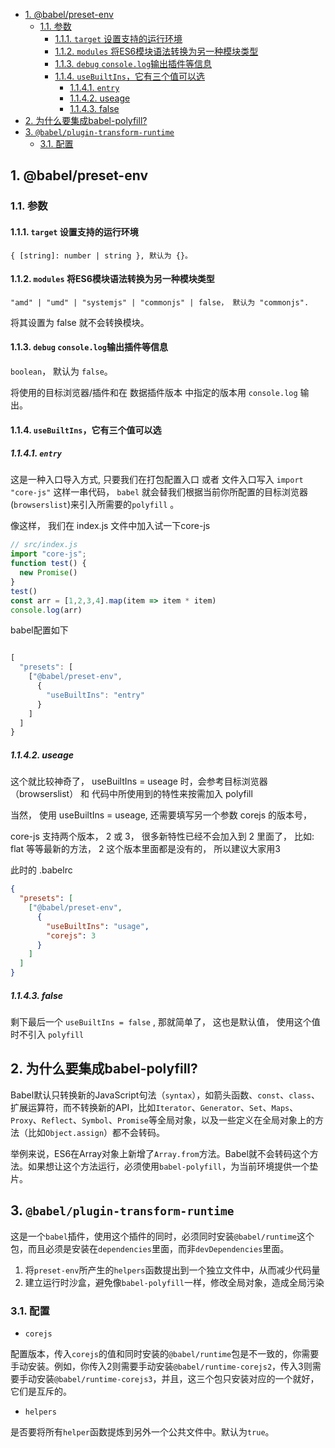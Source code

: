 - [1. @babel/preset-env](#1-babelpreset-env)
  - [1.1. 参数](#11-参数)
    - [1.1.1. `target` 设置支持的运行环境](#111-target-设置支持的运行环境)
    - [1.1.2. `modules` 将ES6模块语法转换为另一种模块类型](#112-modules-将es6模块语法转换为另一种模块类型)
    - [1.1.3. `debug` `console.log`输出插件等信息](#113-debug-consolelog输出插件等信息)
    - [1.1.4. `useBuiltIns`，它有三个值可以选](#114-usebuiltins它有三个值可以选)
      - [1.1.4.1. `entry`](#1141-entry)
      - [1.1.4.2. useage](#1142-useage)
      - [1.1.4.3. false](#1143-false)
- [2. 为什么要集成babel-polyfill?](#2-为什么要集成babel-polyfill)
- [3. `@babel/plugin-transform-runtime`](#3-babelplugin-transform-runtime)
  - [3.1. 配置](#31-配置)


## 1. @babel/preset-env

### 1.1. 参数
####  1.1.1. `target` 设置支持的运行环境

```
{ [string]: number | string }, 默认为 {}。
```
#### 1.1.2. `modules` 将ES6模块语法转换为另一种模块类型
```
"amd" | "umd" | "systemjs" | "commonjs" | false， 默认为 "commonjs".
```
将其设置为 false 就不会转换模块。

#### 1.1.3. `debug` `console.log`输出插件等信息

`boolean`， 默认为 `false`。

将使用的目标浏览器/插件和在 数据插件版本 中指定的版本用 `console.log` 输出。

#### 1.1.4. `useBuiltIns`，它有三个值可以选

##### 1.1.4.1. `entry`
  
这是一种入口导入方式, 只要我们在打包配置入口 或者 文件入口写入 `import "core-js"` 这样一串代码， `babel` 就会替我们根据当前你所配置的目标浏览器(`browserslist`)来引入所需要的`polyfill` 。



像这样， 我们在 index.js 文件中加入试一下core-js
```js
// src/index.js
import "core-js";
function test() {
  new Promise()
}
test()
const arr = [1,2,3,4].map(item => item * item)
console.log(arr)
```
babel配置如下
```js

[
  "presets": [
    ["@babel/preset-env", 
      {
        "useBuiltIns": "entry"
      }
    ]
  ]
}
```

##### 1.1.4.2. useage

这个就比较神奇了， useBuiltIns = useage 时，会参考目标浏览器（browserslist） 和 代码中所使用到的特性来按需加入 polyfill

当然， 使用 useBuiltIns = useage, 还需要填写另一个参数 corejs 的版本号，

core-js 支持两个版本， 2 或 3， 很多新特性已经不会加入到 2 里面了， 比如: flat 等等最新的方法， 2 这个版本里面都是没有的， 所以建议大家用3

此时的 .babelrc
```json
{
  "presets": [
    ["@babel/preset-env", 
      {
        "useBuiltIns": "usage",
        "corejs": 3
      }
    ]
  ]
}
```

##### 1.1.4.3. false
  
剩下最后一个 `useBuiltIns = false` , 那就简单了， 这也是默认值， 使用这个值时不引入 `polyfill`


## 2. 为什么要集成babel-polyfill?

Babel默认只转换新的JavaScript句法（`syntax`），如箭头函数、`const`、`class`、扩展运算符，而不转换新的API，比如`Iterator`、`Generator`、`Set`、`Maps`、`Proxy`、`Reflect`、`Symbol`、`Promise`等全局对象，以及一些定义在全局对象上的方法（比如`Object.assign`）都不会转码。

举例来说，ES6在Array对象上新增了`Array.from`方法。Babel就不会转码这个方法。如果想让这个方法运行，必须使用`babel-polyfill`，为当前环境提供一个垫片。



## 3. `@babel/plugin-transform-runtime`
这是一个`babel`插件，使用这个插件的同时，必须同时安装`@babel/runtime`这个包，而且必须是安装在`dependencies`里面，而非`devDependencies`里面。

1. 将`preset-env`所产生的`helpers`函数提出到一个独立文件中，从而减少代码量
2. 建立运行时沙盒，避免像`babel-polyfill`一样，修改全局对象，造成全局污染




### 3.1. 配置

- `corejs`

配置版本，传入`corejs`的值和同时安装的`@babel/runtime`包是不一致的，你需要手动安装。例如，你传入2则需要手动安装`@babel/runtime-corejs2`，传入3则需要手动安装`@babel/runtime-corejs3`，并且，这三个包只安装对应的一个就好，它们是互斥的。



- `helpers`

是否要将所有`helper`函数提炼到另外一个公共文件中。默认为`true`。

